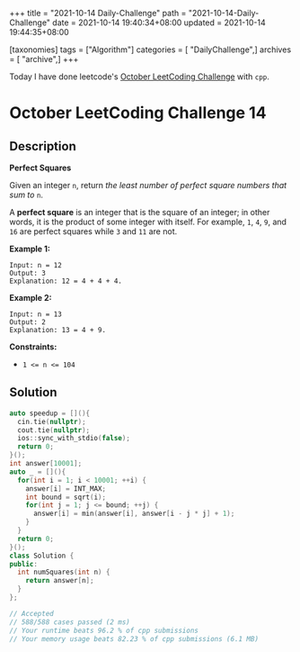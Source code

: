 +++
title = "2021-10-14 Daily-Challenge"
path = "2021-10-14-Daily-Challenge"
date = 2021-10-14 19:40:34+08:00
updated = 2021-10-14 19:44:35+08:00

[taxonomies]
tags = ["Algorithm"]
categories = [ "DailyChallenge",]
archives = [ "archive",]
+++

Today I have done leetcode's [October LeetCoding Challenge](https://leetcode.com/problems/perfect-squares/) with `cpp`.

<!-- more -->

# October LeetCoding Challenge 14

## Description

**Perfect Squares**

Given an integer `n`, return *the least number of perfect square numbers that sum to* `n`.

A **perfect square** is an integer that is the square of an integer; in other words, it is the product of some integer with itself. For example, `1`, `4`, `9`, and `16` are perfect squares while `3` and `11` are not.

 

**Example 1:**

```
Input: n = 12
Output: 3
Explanation: 12 = 4 + 4 + 4.
```

**Example 2:**

```
Input: n = 13
Output: 2
Explanation: 13 = 4 + 9.
```

 

**Constraints:**

- `1 <= n <= 104`

## Solution

``` cpp
auto speedup = [](){
  cin.tie(nullptr);
  cout.tie(nullptr);
  ios::sync_with_stdio(false);
  return 0;
}();
int answer[10001];
auto _ = [](){
  for(int i = 1; i < 10001; ++i) {
    answer[i] = INT_MAX;
    int bound = sqrt(i);
    for(int j = 1; j <= bound; ++j) {
      answer[i] = min(answer[i], answer[i - j * j] + 1);
    }
  }
  return 0;
}();
class Solution {
public:
  int numSquares(int n) {
    return answer[n];
  }
};

// Accepted
// 588/588 cases passed (2 ms)
// Your runtime beats 96.2 % of cpp submissions
// Your memory usage beats 82.23 % of cpp submissions (6.1 MB)
```
